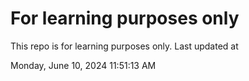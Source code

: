 # For learning purposes only
This repo is for learning purposes only.
Last updated at

Monday, June 10, 2024 11:51:13 AM

